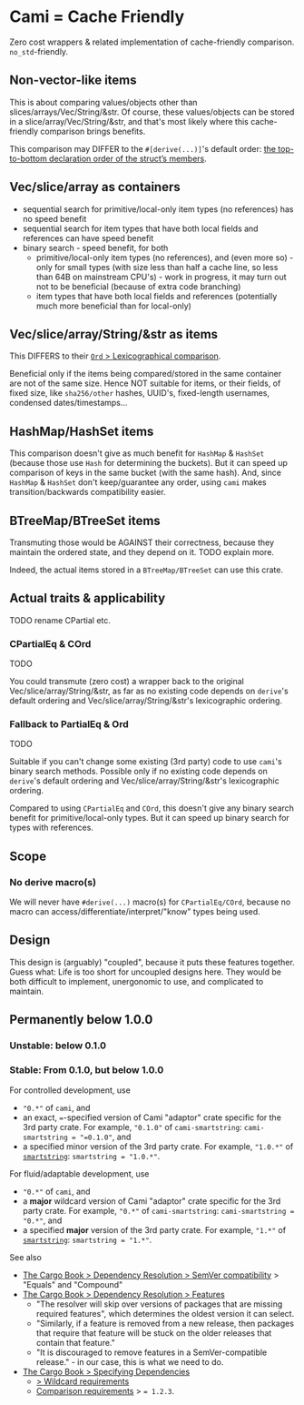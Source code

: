 # Cami = Cache Friendly

Zero cost wrappers & related implementation of cache-friendly comparison. `no_std`-friendly.

## Non-vector-like items

This is about comparing values/objects other than slices/arrays/Vec/String/&str. Of course, these
values/objects can be stored in a slice/array/Vec/String/&str, and that's most likely where this
cache-friendly comparison brings benefits.

This comparison may DIFFER to the `#[derive(...)]`'s default order: [the top-to-bottom declaration
order of the struct’s members](https://doc.rust-lang.org/nightly/core/cmp/trait.Ord.html#derivable).

## Vec/slice/array as containers

- sequential search for primitive/local-only item types (no references) has no speed benefit
- sequential search for item types that have both local fields and references can have speed benefit
- binary search - speed benefit, for both
  - primitive/local-only item types (no references), and (even more so) - only for small types (with
    size less than half a cache line, so less than 64B on mainstream CPU's) - work in progress, it
    may turn out not to be beneficial (because of extra code branching)
  - item types that have both local fields and references (potentially much more beneficial than for
    local-only)

## Vec/slice/array/String/&str as items

This DIFFERS to their [`Ord` > Lexicographical
comparison](https://doc.rust-lang.org/nightly/core/cmp/trait.Ord.html#lexicographical-comparison).

Beneficial only if the items being compared/stored in the same container are not of the same size.
Hence NOT suitable for items, or their fields, of fixed size, like `sha256/other` hashes, UUID's,
fixed-length usernames, condensed dates/timestamps...

## HashMap/HashSet items

This comparison doesn't give as much benefit for `HashMap` & `HashSet` (because those use `Hash` for
determining the buckets). But it can speed up comparison of keys in the same bucket (with the same
hash). And, since `HashMap` & `HashSet` don't keep/guarantee any order, using `cami` makes
transition/backwards compatibility easier.

## BTreeMap/BTreeSet items

Transmuting those would be AGAINST their correctness, because they maintain the ordered state, and
they depend on it. TODO explain more.

Indeed, the actual items stored in a `BTreeMap/BTreeSet` can use this crate.

## Actual traits & applicability

TODO rename CPartial etc.

### CPartialEq & COrd

TODO

You could transmute (zero cost) a wrapper back to the original Vec/slice/array/String/&str, as far
as no existing code depends on `derive`'s default ordering and Vec/slice/array/String/&str's
lexicographic ordering.

### Fallback to PartialEq & Ord

TODO

Suitable if you can't change some existing (3rd party) code to use `cami`'s binary search methods.
Possible only if no existing code depends on `derive`'s default ordering and
Vec/slice/array/String/&str's lexicographic ordering.

Compared to using `CPartialEq` and `COrd`, this doesn't give any binary search benefit for
primitive/local-only types. But it can speed up binary search for types with references.

## Scope

### No derive macro(s)
We will never have `#derive(...)` macro(s) for `CPartialEq/COrd`, because no macro can
access/differentiate/interpret/"know" types being used.

## Design

This design is (arguably) "coupled", because it puts these features together. Guess what: Life is
too short for uncoupled designs here. They would be both difficult to implement, unergonomic to use,
and complicated to maintain.

## Permanently below 1.0.0

### Unstable: below 0.1.0

### Stable: From 0.1.0, but below 1.0.0

For controlled development, use
- `"0.*"` of `cami`, and
- an exact, `=`-specified version of Cami "adaptor" crate specific for the 3rd party crate. For
  example, `"0.1.0"` of `cami-smartstring`: `cami-smartstring = "=0.1.0"`, and
- a specified minor version of the 3rd party crate. For example, `"1.0.*"` of
  [`smartstring`](https://crates.io/crates/smartstring): `smartstring = "1.0.*"`.

For fluid/adaptable development, use
- `"0.*"` of `cami`, and
- a **major** wildcard version of Cami "adaptor" crate specific for the 3rd party crate. For
  example, `"0.*"` of `cami-smartstring`: `cami-smartstring = "0.*"`, and
- a specified **major** version of the 3rd party crate. For example, `"1.*"` of
  [`smartstring`](https://crates.io/crates/smartstring): `smartstring = "1.*"`.

See also
- [The Cargo Book > Dependency Resolution > SemVer
compatibility](https://doc.rust-lang.org/nightly/cargo/reference/resolver.html#semver-compatibility)
&gt; "Equals" and "Compound"
- [The Cargo Book > Dependency Resolution >
  Features](https://doc.rust-lang.org/nightly/cargo/reference/resolver.html#features)
  - "The resolver will skip over versions of packages that are missing required features", which
    determines  the oldest version it can select.
  - "Similarly, if a feature is removed from a new release, then packages that require that feature
    will be stuck on the older releases that contain that feature."
  - "It is discouraged to remove features in a SemVer-compatible release." - in our case, this is
    what we need to do.
- [The Cargo Book > Specifying
  Dependencies](https://doc.rust-lang.org/nightly/cargo/reference/specifying-dependencies.html)
  - [> Wildcard
    requirements](https://doc.rust-lang.org/nightly/cargo/reference/specifying-dependencies.html#wildcard-requirements)
  - [Comparison
  requirements](https://doc.rust-lang.org/nightly/cargo/reference/specifying-dependencies.html#comparison-requirements)
  &gt; `= 1.2.3`.
